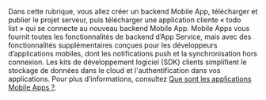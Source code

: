 
Dans cette rubrique, vous allez créer un backend Mobile App, télécharger et publier le projet serveur, puis télécharger une application cliente « todo list » qui se connecte au nouveau backend Mobile App. Mobile Apps vous fournit toutes les fonctionnalités de backend d’App Service, mais avec des fonctionnalités supplémentaires conçues pour les développeurs d’applications mobiles, dont les notifications push et la synchronisation hors connexion. Les kits de développement logiciel (SDK) clients simplifient le stockage de données dans le cloud et l'authentification dans vos applications. Pour plus d’informations, consultez [Que sont les applications Mobile Apps ?](app-service-mobile-value-prop.md).

<!---HONumber=Nov15_HO4-->